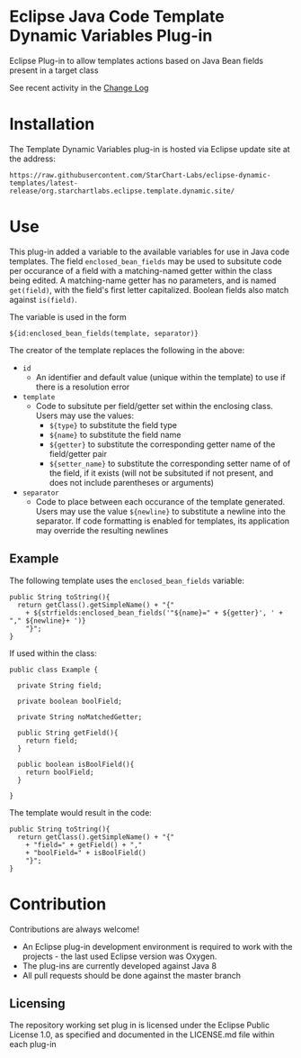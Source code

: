 # Eclipse Java Code Template Dynamic Variables Plug-in

Eclipse Plug-in to allow templates actions based on Java Bean fields present in a target class

See recent activity in the [Change Log](CHANGELOG.md)

# Installation

The Template Dynamic Variables plug-in is hosted via Eclipse update site at the address:

`https://raw.githubusercontent.com/StarChart-Labs/eclipse-dynamic-templates/latest-release/org.starchartlabs.eclipse.template.dynamic.site/`

# Use

This plug-in added a variable to the available variables for use in Java code templates. The field `enclosed_bean_fields` may be used to subsitute code per occurance of a field with a matching-named getter within the class being edited. A matching-name getter has no parameters, and is named `get(field)`, with the field's first letter capitalized. Boolean fields also match against `is(field)`.

The variable is used in the form

`${id:enclosed_bean_fields(template, separator)}`

The creator of the template replaces the following in the above:

- `id`
  - An identifier and default value (unique within the template) to use if there is a resolution error
- `template`
  - Code to subsitute per field/getter set within the enclosing class. Users may use the values:
    - `${type}` to substitute the field type
    - `${name}` to substitute the field name
    - `${getter}` to substitute the corresponding getter name of the field/getter pair
    - `${setter_name}` to substitute the corresponding setter name of of the field, if it exists (will not be subsituted if not present, and does not include parentheses or arguments)
- `separator`
  - Code to place between each occurance of the template generated. Users may use the value `${newline}` to substitute a newline into the separator. If code formatting is enabled for templates, its application may override the resulting newlines
  
## Example

The following template uses the `enclosed_bean_fields` variable:

```
public String toString(){
  return getClass().getSimpleName() + "{"
    + ${strfields:enclosed_bean_fields('"${name}=" + ${getter}', ' + "," ${newline}+ ')}
    "}";
}
```

If used within the class:

```
public class Example {

  private String field;
  
  private boolean boolField;
  
  private String noMatchedGetter;
  
  public String getField(){
    return field;
  }
  
  public boolean isBoolField(){
    return boolField;
  }
  
}
```

The template would result in the code:

```
public String toString(){
  return getClass().getSimpleName() + "{"
    + "field=" + getField() + ","
    + "boolField=" + isBoolField()
    "}";
}
```

# Contribution

Contributions are always welcome! 

* An Eclipse plug-in development environment is required to work with the projects - the last used Eclipse version was Oxygen. 
* The plug-ins are currently developed against Java 8
* All pull requests should be done against the master branch

## Licensing

The repository working set plug in is licensed under the Eclipse Public License 1.0, as specified and documented in the LICENSE.md file within each plug-in

